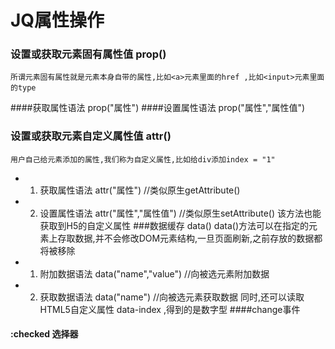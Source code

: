 #   JQ属性操作
### 设置或获取元素固有属性值 prop()
    所谓元素固有属性就是元素本身自带的属性,比如<a>元素里面的href ,比如<input>元素里面的type
####获取属性语法
    prop("属性")
####设置属性语法
    prop("属性","属性值")
### 设置或获取元素自定义属性值 attr()
    用户自己给元素添加的属性,我们称为自定义属性,比如给div添加index = "1"
+   1. 获取属性语法
    attr("属性")    //类似原生getAttribute()
+   2. 设置属性语法
    attr("属性","属性值")   //类似原生setAttribute()
    该方法也能获取到H5的自定义属性
###数据缓存 data()
    data()方法可以在指定的元素上存取数据,并不会修改DOM元素结构,一旦页面刷新,之前存放的数据都将被移除
+   1. 附加数据语法
    data("name","value")    //向被选元素附加数据
+   2. 获取数据语法
    data("name")    //向被选元素获取数据
    同时,还可以读取HTML5自定义属性 data-index ,得到的是数字型
####change事件
####    :checked 选择器 
